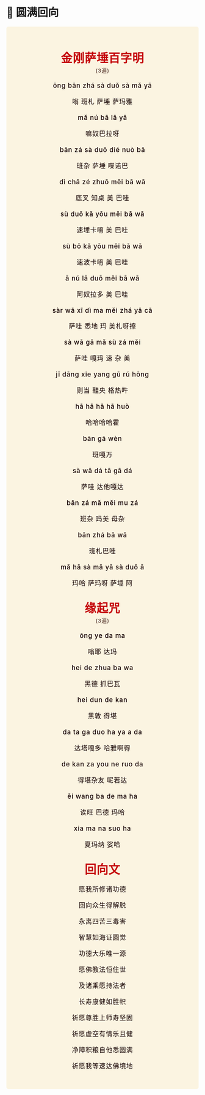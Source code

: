 # 💫 圆满回向

<!-- <p align="center"><img style="display: block; width: 100%; margin: 0 auto;" src="./img/----.png" alt="no image found"></p> -->

<style>
.vp-doc p {
    margin: 5px 0;
}

.mantra-box {
  margin: 2px 0 !important;
  text-align: center;
  background-color: #FBF4E1;
  padding: 10px;
  border-radius: 5px;
  font-size: 1.2em;
  line-height: 1.5;
  font-weight: 500;
  color: #140000;
  /* font-family: KaiTi, "楷体", "楷体_GB2312", STKaiti, "华文楷体", serif; */
  letter-spacing: 0.06em;
  padding: 1.8em;

  /* white-space: nowrap;
  overflow-x: auto; */
}

.mantra-title {
 text-align: center;
 font-size: 1.8em;
 font-weight: 1000;
 color: #C40007;
 margin-top: 30px;
 margin-bottom: 10px;
}

.mantra-space {
 height: 0.8em;
}

.mantra-times {
 color: #513027;
 font-size: 0.8em;
 margin-top: -0.8em;
 margin-bottom: 0.8em;
}

.mantra-important {
 color: #6F2AA9;
}
</style>



<div class="mantra-box">
<div class="mantra-title">
金刚萨埵百字明
</div>

<div class="mantra-times">(3遍)</div>


ōng bān zhá sà duǒ sà mǎ yā

嗡 班札 萨埵 萨玛雅

mǎ nú bā lā yā

嘛奴巴拉呀

bān zá sà duǒ dié nuò bā

班杂 萨埵 喋诺巴

dì chā zé zhuō měi bā wā

底叉 知桌 美 巴哇

sù duǒ kǎ yōu měi bā wā

速埵卡唷 美 巴哇

sù bō kǎ yōu měi bā wā

速波卡唷 美 巴哇

ā nú lā duō měi bā wā

阿奴拉多 美 巴哇

sàr wā xī dì ma měi zhá yā cā

萨哇 悉地 玛 美札呀擦

sà wā gā mǎ sù zá měi

萨哇 嘎玛 速 杂 美

jī dāng xie yang gū rú hōng

则当 鞋央 格热吽

hā hā hā hā huò 

哈哈哈哈霍 

bān gā wèn

班嘎万

sà wā dá tā gā dá

萨哇 达他嘎达

bān zá mǎ měi mu zá

班杂 玛美 母杂

bān zhá bā wā 

班札巴哇 

mǎ hā sà mǎ yā sà duǒ ā

玛哈 萨玛呀 萨埵 阿

<div class="mantra-title">
缘起咒
</div>

<div class="mantra-times">(3遍)</div>

ōng ye da ma

嗡耶 达玛

hei de zhua ba wa

黑德 抓巴瓦

hei dun de kan

黑敦 得堪 

da ta ga duo ha ya a da

达塔嘎多 哈雅啊得

de kan za you ne ruo da

得堪杂友 呢若达

ēi wang ba de ma ha

诶旺 巴德 玛哈

xia ma na suo ha

夏玛纳 娑哈


<div class="mantra-title">
回向文
</div>

愿我所修诸功德

回向众生得解脱

永离四苦三毒害

智慧如海证圆觉

功德大乐唯一源

愿佛教法恒住世

及诸乘愿持法者

长寿康健如胜帜

祈愿尊胜上师寿坚固

祈愿虚空有情乐且健

净障积粮自他悉圆满

祈愿我等速达佛境地

</div>